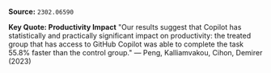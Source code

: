 **Source:** `2302.06590`

**Key Quote: Productivity Impact**
"Our results suggest that Copilot has statistically and practically significant impact on productivity: the treated group that has access to GitHub Copilot was able to complete the task 55.8% faster than the control group." — Peng, Kalliamvakou, Cihon, Demirer (2023)
